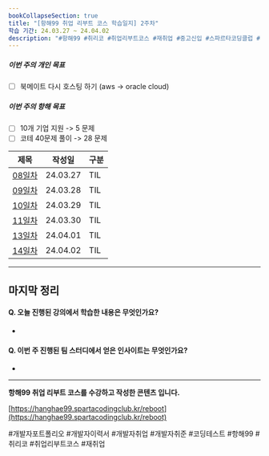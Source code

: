 ```yaml
---
bookCollapseSection: true
title: "[항해99 취업 리부트 코스 학습일지] 2주차"
학습 기간: 24.03.27 ~ 24.04.02
description: "#항해99 #취리코 #취업리부트코스 #재취업 #중고신입 #스파르타코딩클럽 #개발자포트폴리오 #개발자이력서 #개발자취업 #개발자취준"
---
```

##### 이번 주의 개인 목표
- [ ] 북메이트 다시 호스팅 하기 (aws -> oracle cloud)

##### 이번 주의 항해 목표
- [ ] 10개 기업 지원 -> 5 문제
- [ ] 코테 40문제 풀이 -> 28 문제

| 제목                         | 작성일      | 구분  |
| -------------------------- | -------- | --- |
| [08일차](Hanghae99/2주차/08일차) | 24.03.27 | TIL |
| [09일차](Hanghae99/2주차/09일차) | 24.03.28 | TIL |
| [10일차](Hanghae99/2주차/10일차) | 24.03.29 | TIL |
| [11일차](Hanghae99/2주차/11일차) | 24.03.30 | TIL |
| [13일차](Hanghae99/2주차/13일차) | 24.04.01 | TIL |
| [14일차](Hanghae99/2주차/14일차) | 24.04.02 | TIL |

---
마지막 정리
---
#### Q. 오늘 진행된 강의에서 학습한 내용은 무엇인가요?
- 

#### Q. 이번 주 진행된 팀 스터디에서 얻은 인사이트는 무엇인가요?
- 

---
**항해99 취업 리부트 코스를 수강하고 작성한 콘텐츠 입니다.**

[https://hanghae99.spartacodingclub.kr/reboot](https://hanghae99.spartacodingclub.kr/reboot)

#개발자포트폴리오 #개발자이력서 #개발자취업 #개발자취준 #코딩테스트 #항해99 #취리코 #취업리부트코스 #재취업